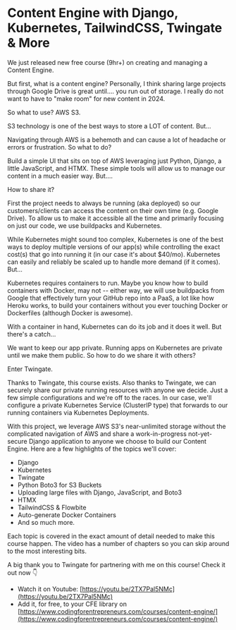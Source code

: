 
# Content Engine with Django, Kubernetes, TailwindCSS, Twingate & More

We just released new free course (9hr+) on creating and managing a Content Engine.

But first, what is a content engine? Personally, I think sharing large projects through Google Drive is great until.... you run out of storage. I really do not want to have to "make room" for new content in 2024. 

So what to use? AWS S3. 

S3 technology is one of the best ways to store a LOT of content. But...

Navigating through AWS is a behemoth and can cause a lot of headache or errors or frustration. So what to do?

Build a simple UI that sits on top of AWS leveraging just Python, Django, a little JavaScript, and HTMX. These simple tools will allow us to manage our content in a much easier way. But....

How to share it?

First the project needs to always be running (aka deployed) so our customers/clients can access the content on their own time (e.g. Google Drive). To allow us to make it accessible all the time and primarily focusing on just our code, we use buildpacks and Kubernetes. 

While Kubernetes might sound too complex, Kubernetes is one of the best ways to deploy multiple versions of our app(s) while controlling the exact cost(s) that go into running it (in our case it's about $40/mo). Kubernetes can easily and reliably be scaled up to handle more demand (if it comes). But...

Kubernetes requires containers to run. Maybe you know how to build containers with Docker, may not  -- either way, we will use buildpacks from Google that effectively turn your GitHub repo into a PaaS, a lot like how Heroku works, to build your containers without you ever touching Docker or Dockerfiles (although Docker is awesome).

With a container in hand, Kubernetes can do its job and it does it well. But there's a catch...

We want to keep our app private. Running apps on Kubernetes are private until we make them public. So how to do we share it with others?

Enter Twingate.

Thanks to Twingate, this course exists. Also thanks to Twingate, we can securely share our private running resources with anyone we decide. Just a few simple configurations and we're off to the races. In our case, we'll configure a private Kubernetes Service (ClusterIP type) that forwards to our running containers via Kubernetes Deployments.

With this project, we leverage AWS S3's near-unlimited storage without the complicated navigation of AWS and share a work-in-progress not-yet-secure Django application to anyone we choose to build our Content Engine. Here are a few highlights of the topics we'll cover:

- Django
- Kubernetes
- Twingate
- Python Boto3 for S3 Buckets
- Uploading large files with Django, JavaScript, and Boto3
- HTMX
- TailwindCSS & Flowbite
- Auto-generate Docker Containers
- And so much more.


Each topic is covered in the exact amount of detail needed to make this course happen. The video has a number of chapters so you can skip around to the most interesting bits.

A big thank you to Twingate for partnering with me on this course! Check it out now 👇

- Watch it on Youtube: [https://youtu.be/2TX7Pal5NMc](https://youtu.be/2TX7Pal5NMc)
- Add it, for free, to your CFE library on [https://www.codingforentrepreneurs.com/courses/content-engine/](https://www.codingforentrepreneurs.com/courses/content-engine/)
